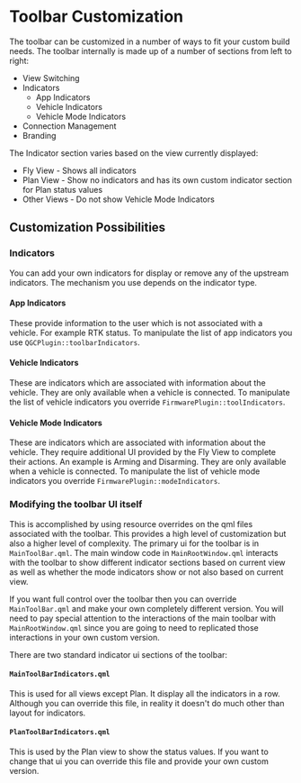# Toolbar Customization

The toolbar can be customized in a number of ways to fit your custom build needs. The toolbar internally is made up of a number of sections from left to right:

- View Switching
- Indicators
  - App Indicators
  - Vehicle Indicators
  - Vehicle Mode Indicators
- Connection Management
- Branding

The Indicator section varies based on the view currently displayed:

- Fly View - Shows all indicators
- Plan View - Show no indicators and has its own custom indicator section for Plan status values
- Other Views - Do not show Vehicle Mode Indicators

## Customization Possibilities

### Indicators

You can add your own indicators for display or remove any of the upstream indicators. The mechanism you use depends on the indicator type.

#### App Indicators

These provide information to the user which is not associated with a vehicle. For example RTK status. To manipulate the list of app indicators you use `QGCPlugin::toolbarIndicators`.

#### Vehicle Indicators

These are indicators which are associated with information about the vehicle. They are only available when a vehicle is connected. To manipulate the list of vehicle indicators you override `FirmwarePlugin::toolIndicators`.

#### Vehicle Mode Indicators

These are indicators which are associated with information about the vehicle. They require additional UI provided by the Fly View to complete their actions. An example is Arming and Disarming. They are only available when a vehicle is connected. To manipulate the list of vehicle mode indicators you override `FirmwarePlugin::modeIndicators`.

### Modifying the toolbar UI itself

This is accomplished by using resource overrides on the qml files associated with the toolbar. This provides a high level of customization but also a higher level of complexity. The primary ui for the toolbar is in `MainToolBar.qml`. The main window code in `MainRootWindow.qml` interacts with the toolbar to show different indicator sections based on current view as well as whether the mode indicators show or not also based on current view.

If you want full control over the toolbar then you can override `MainToolBar.qml` and make your own completely different version. You will need to pay special attention to the interactions of the main toolbar with `MainRootWindow.qml` since you are going to need to replicated those interactions in your own custom version.

There are two standard indicator ui sections of the toolbar:

#### `MainToolBarIndicators.qml`

This is used for all views except Plan. It display all the indicators in a row. Although you can override this file, in reality it doesn't do much other than layout for indicators.

#### `PlanToolBarIndicators.qml`

This is used by the Plan view to show the status values. If you want to change that ui you can override this file and provide your own custom version.

